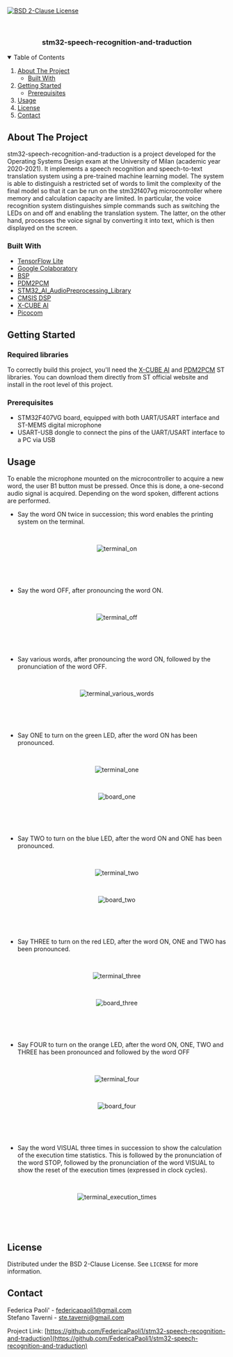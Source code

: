 <!-- PROJECT SHIELDS -->
[![BSD 2-Clause License](https://img.shields.io/github/license/FedericaPaoli1/stm32-speech-recognition-and-traduction.svg?branch=master)](https://github.com/FedericaPaoli1/stm32-speech-recognition-and-traduction/LICENSE)


<!-- PROJECT LOGO -->
<br />
<p align="center">

  <h3 align="center">stm32-speech-recognition-and-traduction</h3>

</p>

<!-- TABLE OF CONTENTS -->
<details open="open">
  <summary>Table of Contents</summary>
  <ol>
    <li>
      <a href="#about-the-project">About The Project</a>
      <ul>
        <li><a href="#built-with">Built With</a></li>
      </ul>
    </li>
    <li>
      <a href="#getting-started">Getting Started</a>
      <ul>
        <li><a href="#prerequisites">Prerequisites</a></li>
      </ul>
    </li>
    <li>
      <a href="#usage">Usage</a>
    </li>
    <li><a href="#license">License</a></li>
    <li><a href="#contact">Contact</a></li>
  </ol>
</details>



<!-- ABOUT THE PROJECT -->
## About The Project

stm32-speech-recognition-and-traduction is a project developed for the Operating Systems Design exam at the University of Milan (academic year 2020-2021).
It implements a speech recognition and speech-to-text translation system using a pre-trained machine learning model.
The system is able to distinguish a restricted set of words to limit the complexity of the final model so that it can be run on the stm32f407vg microcontroller
where memory and calculation capacity are limited. In particular, the voice recognition system distinguishes simple commands such as switching the LEDs on and off
and enabling the translation system. The latter, on the other hand, processes the voice signal by converting it into text, which is then displayed on the screen.

### Built With

* [TensorFlow Lite](https://www.tensorflow.org/lite/microcontrollers)
* [Google Colaboratory](https://colab.research.google.com/)
* [BSP](https://www.st.com/resource/en/user_manual/dm00440740-stm32cube-bsp-drivers-development-guidelines-stmicroelectronics.pdf)
* [PDM2PCM](https://www.st.com/resource/en/user_manual/um2372-stm32cube-pdm2pcm-software-library-for-the-stm32f4f7h7-series-stmicroelectronics.pdf)
* [STM32_AI_AudioPreprocessing_Library](https://www.st.com/en/embedded-software/stm32-audio100a.html)
* [CMSIS DSP](https://developer.arm.com/tools-and-software/embedded/cmsis)
* [X-CUBE AI](https://www.st.com/en/embedded-software/x-cube-ai.html)
* [Picocom](https://linux.die.net/man/8/picocom)


<!-- GETTING STARTED -->
## Getting Started

### Required libraries

To correctly build this project, you'll need the [X-CUBE AI](https://www.st.com/en/embedded-software/x-cube-ai.html) and [PDM2PCM](https://www.st.com/resource/en/user_manual/um2372-stm32cube-pdm2pcm-software-library-for-the-stm32f4f7h7-series-stmicroelectronics.pdf) ST libraries. You can download them directly from ST official website and install in the root level of this project.

### Prerequisites

* STM32F407VG board, equipped with both UART/USART interface and ST-MEMS digital microphone
* USART-USB dongle to connect the pins of the UART/USART interface to a PC via USB

<!-- USAGE EXAMPLES -->
## Usage
To enable the microphone mounted on the microcontroller to acquire a new word, the user B1 button must be pressed. Once this is done, a one-second audio signal is acquired. Depending on the word spoken, different actions are performed.
* Say the word ON twice in succession; this word enables the printing system on the terminal.
<br />
<p align="center">
  <img src="img/terminal_on.png" alt="terminal_on">
</p>
<br />
<br />
<br />

* Say the word OFF, after pronouncing the word ON.
<br />
<p align="center">
  <img src="img/terminal_off.png" alt="terminal_off">
</p>
<br />
<br />
<br />

* Say various words, after pronouncing the word ON, followed by the pronunciation of the word OFF.
<br />
<p align="center">
  <img src="img/terminal_various_words.png" alt="terminal_various_words">
</p>
<br />
<br />
<br />

* Say ONE to turn on the green LED, after the word ON has been pronounced.
<br />
<p align="center">
  <img src="img/terminal_one.png" alt="terminal_one">
</p>
<br />
<p align="center">
  <img src="img/board_one.jpg" alt="board_one">
</p>
<br />
<br />
<br />

* Say TWO to turn on the blue LED, after the word ON and ONE has been pronounced.
<br />
<p align="center">
  <img src="img/terminal_two.png" alt="terminal_two">
</p>
<br />
<p align="center">
  <img src="img/board_two.jpg" alt="board_two">
</p>
<br />
<br />
<br />

* Say THREE to turn on the red LED, after the word ON, ONE and TWO has been pronounced.
<br />
<p align="center">
  <img src="img/terminal_three.png" alt="terminal_three">
</p>
<br />
<p align="center">
  <img src="img/board_three.jpg" alt="board_three">
</p>
<br />
<br />
<br />

* Say FOUR to turn on the orange LED, after the word ON, ONE, TWO and THREE has been pronounced and followed by the word OFF
<br />
<p align="center">
  <img src="img/terminal_four.png" alt="terminal_four">
</p>
<br />
<p align="center">
  <img src="img/board_four.jpg" alt="board_four">
</p>
<br />
<br />
<br />

* Say the word VISUAL three times in succession to show the calculation of the execution time statistics. This is followed by the pronunciation of the word STOP, followed by the pronunciation of the word VISUAL to show the reset of the execution times (expressed in clock cycles).
<br />
<p align="center">
  <img src="img/terminal_execution_times.png" alt="terminal_execution_times">
</p>
<br />
<br />
<br />


<!-- LICENSE -->
## License

Distributed under the BSD 2-Clause License. See `LICENSE` for more information.


<!-- CONTACT -->
## Contact

Federica Paoli' - federicapaoli1@gmail.com
<br />
Stefano Taverni - ste.taverni@gmail.com

Project Link: [https://github.com/FedericaPaoli1/stm32-speech-recognition-and-traduction](https://github.com/FedericaPaoli1/stm32-speech-recognition-and-traduction)
